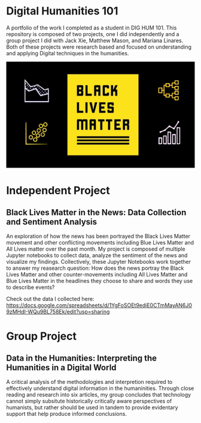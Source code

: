 
# Digital Humanities 101
A portfolio of the work I completed as a student in DIG HUM 101. This repository is composed of two projects, one I did independently and a group project I did with Jack Xie, Matthew Mason, and Mariana Linares. Both of these projects were research based and focused on understanding and applying Digital techniques in the humanities.

![diagram](BLMData.jpg)

# Independent Project
## Black Lives Matter in the News: Data Collection and Sentiment Analysis
An exploration of how the news has been portrayed the Black Lives Matter movement and other conflicting movements including Blue Lives Matter and All Lives matter over the past month. My project is composed of multiple Jupyter notebooks to collect data, analyze the sentiment of the news and visualize my findings. Collectively, these Jupyter Notebooks work together to answer my reasearch question: How does the news portray the Black Lives Matter and other counter-movements including All Lives Matter and Blue Lives Matter in the headlines they choose to share and words they use to describe events? 

Check out the data I collected here:
https://docs.google.com/spreadsheets/d/1YgFoSOEt9edjE0CTmMayAN6J09zMHdI-WQu9BL758Ek/edit?usp=sharing


# Group Project
## Data in the Humanities: Interpreting the Humanities in a Digital World
A critical analysis of the methodologies and interpretion required to effectively understand digital information in the humaninities. Through close reading and research into six articles, my group concludes that technology cannot simply subsitute historically critically aware perspectives of humanists, but rather should be used in tandem to provide evidentary support that help produce informed conclusions. 
